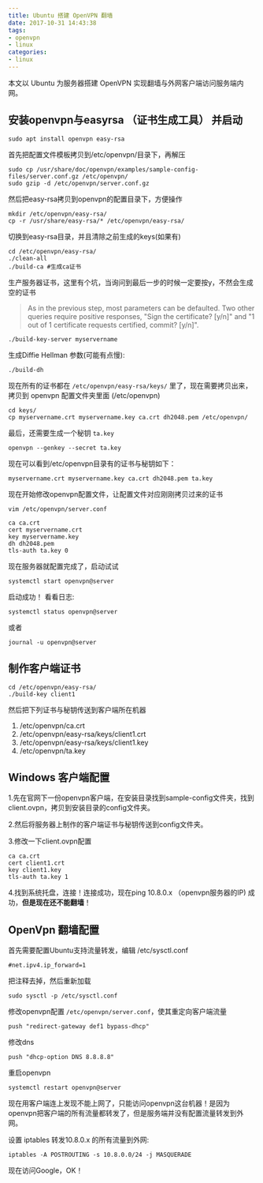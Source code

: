 ```yaml
---
title: Ubuntu 搭建 OpenVPN 翻墙
date: 2017-10-31 14:43:38
tags:
- openvpn
- linux
categories:
- linux
---
```


本文以 Ubuntu 为服务器搭建 OpenVPN 实现翻墙与外网客户端访问服务端内网。

<!-- more -->

## 安装openvpn与easyrsa （证书生成工具） 并启动

```shell
sudo apt install openvpn easy-rsa
```
首先把配置文件模板拷贝到/etc/openvpn/目录下，再解压

```shell
sudo cp /usr/share/doc/openvpn/examples/sample-config-files/server.conf.gz /etc/openvpn/
sudo gzip -d /etc/openvpn/server.conf.gz
```

然后把easy-rsa拷贝到openvpn的配置目录下，方便操作
```shell
mkdir /etc/openvpn/easy-rsa/
cp -r /usr/share/easy-rsa/* /etc/openvpn/easy-rsa/
```
切换到easy-rsa目录，并且清除之前生成的keys(如果有)
```shell
cd /etc/openvpn/easy-rsa/
./clean-all
./build-ca #生成ca证书
```
生产服务器证书，这里有个坑，当询问到最后一步的时候一定要按y，不然会生成空的证书
> As in the previous step, most parameters can be defaulted. Two other queries require positive responses, "Sign the certificate? [y/n]" and "1 out of 1 certificate requests certified, commit? [y/n]".

```shell
./build-key-server myservername
```

生成Diffie Hellman 参数(可能有点慢):

```
./build-dh
```

现在所有的证书都在 `/etc/openvpn/easy-rsa/keys/` 里了，现在需要拷贝出来，拷贝到 openvpn 配置文件夹里面 (/etc/openvpn)

```
cd keys/
cp myservername.crt myservername.key ca.crt dh2048.pem /etc/openvpn/
```

最后，还需要生成一个秘钥 `ta.key`

```shell
openvpn --genkey --secret ta.key
```

现在可以看到/etc/openvpn目录有的证书与秘钥如下：

`myservername.crt myservername.key ca.crt dh2048.pem ta.key`

现在开始修改openvpn配置文件，让配置文件对应刚刚拷贝过来的证书

```shell
vim /etc/openvpn/server.conf

ca ca.crt
cert myservername.crt
key myservername.key
dh dh2048.pem
tls-auth ta.key 0
```
现在服务器就配置完成了，启动试试
```
systemctl start openvpn@server
```
启动成功！
看看日志:
```
systemctl status openvpn@server
```
或者
```
journal -u openvpn@server
```

## 制作客户端证书

```
cd /etc/openvpn/easy-rsa/
./build-key client1
```
然后把下列证书与秘钥传送到客户端所在机器

1. /etc/openvpn/ca.crt
2. /etc/openvpn/easy-rsa/keys/client1.crt
3. /etc/openvpn/easy-rsa/keys/client1.key
4. /etc/openvpn/ta.key

## Windows 客户端配置

1.先在官网下一份openvpn客户端，在安装目录找到sample-config文件夹，找到client.ovpn，拷贝到安装目录的config文件夹。

2.然后将服务器上制作的客户端证书与秘钥传送到config文件夹。

3.修改一下client.ovpn配置
```
ca ca.crt
cert client1.crt
key client1.key
tls-auth ta.key 1
```

4.找到系统托盘，连接！连接成功，现在ping 10.8.0.x （openvpn服务器的IP) 成功，**但是现在还不能翻墙**！

## OpenVpn 翻墙配置

首先需要配置Ubuntu支持流量转发，编辑 /etc/sysctl.conf
```shell
#net.ipv4.ip_forward=1
```
把注释去掉，然后重新加载
```
sudo sysctl -p /etc/sysctl.conf
```
修改openvpn配置 `/etc/openvpn/server.conf`，使其重定向客户端流量
```
push "redirect-gateway def1 bypass-dhcp"
```
修改dns
```
push "dhcp-option DNS 8.8.8.8"
```
重启openvpn
```
systemctl restart openvpn@server
```
现在用客户端连上发现不能上网了，只能访问openvpn这台机器！是因为openvpn把客户端的所有流量都转发了，但是服务端并没有配置流量转发到外网。  

设置 iptables 转发10.8.0.x 的所有流量到外网:
```
iptables -A POSTROUTING -s 10.8.0.0/24 -j MASQUERADE
```
现在访问Google，OK！